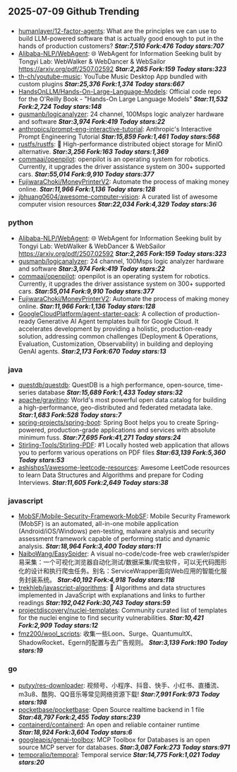 ## 2025-07-09 Github Trending

### 
* [humanlayer/12-factor-agents](https://github.com/humanlayer/12-factor-agents): What are the principles we can use to build LLM-powered software that is actually good enough to put in the hands of production customers? ***Star:7,510 Fork:476 Today stars:707***
* [Alibaba-NLP/WebAgent](https://github.com/Alibaba-NLP/WebAgent): 🌐 WebAgent for Information Seeking bulit by Tongyi Lab: WebWalker & WebDancer & WebSailor https://arxiv.org/pdf/2507.02592 ***Star:2,265 Fork:159 Today stars:323***
* [th-ch/youtube-music](https://github.com/th-ch/youtube-music): YouTube Music Desktop App bundled with custom plugins ***Star:25,376 Fork:1,374 Today stars:667***
* [HandsOnLLM/Hands-On-Large-Language-Models](https://github.com/HandsOnLLM/Hands-On-Large-Language-Models): Official code repo for the O'Reilly Book - "Hands-On Large Language Models" ***Star:11,532 Fork:2,724 Today stars:148***
* [gusmanb/logicanalyzer](https://github.com/gusmanb/logicanalyzer): 24 channel, 100Msps logic analyzer hardware and software ***Star:3,974 Fork:419 Today stars:22***
* [anthropics/prompt-eng-interactive-tutorial](https://github.com/anthropics/prompt-eng-interactive-tutorial): Anthropic's Interactive Prompt Engineering Tutorial ***Star:15,859 Fork:1,461 Today stars:568***
* [rustfs/rustfs](https://github.com/rustfs/rustfs): 🚀 High-performance distributed object storage for MinIO alternative. ***Star:3,256 Fork:163 Today stars:1,369***
* [commaai/openpilot](https://github.com/commaai/openpilot): openpilot is an operating system for robotics. Currently, it upgrades the driver assistance system on 300+ supported cars. ***Star:55,014 Fork:9,910 Today stars:377***
* [FujiwaraChoki/MoneyPrinterV2](https://github.com/FujiwaraChoki/MoneyPrinterV2): Automate the process of making money online. ***Star:11,966 Fork:1,136 Today stars:128***
* [jbhuang0604/awesome-computer-vision](https://github.com/jbhuang0604/awesome-computer-vision): A curated list of awesome computer vision resources ***Star:22,034 Fork:4,329 Today stars:36***

### python
* [Alibaba-NLP/WebAgent](https://github.com/Alibaba-NLP/WebAgent): 🌐 WebAgent for Information Seeking bulit by Tongyi Lab: WebWalker & WebDancer & WebSailor https://arxiv.org/pdf/2507.02592 ***Star:2,265 Fork:159 Today stars:323***
* [gusmanb/logicanalyzer](https://github.com/gusmanb/logicanalyzer): 24 channel, 100Msps logic analyzer hardware and software ***Star:3,974 Fork:419 Today stars:22***
* [commaai/openpilot](https://github.com/commaai/openpilot): openpilot is an operating system for robotics. Currently, it upgrades the driver assistance system on 300+ supported cars. ***Star:55,014 Fork:9,910 Today stars:377***
* [FujiwaraChoki/MoneyPrinterV2](https://github.com/FujiwaraChoki/MoneyPrinterV2): Automate the process of making money online. ***Star:11,966 Fork:1,136 Today stars:128***
* [GoogleCloudPlatform/agent-starter-pack](https://github.com/GoogleCloudPlatform/agent-starter-pack): A collection of production-ready Generative AI Agent templates built for Google Cloud. It accelerates development by providing a holistic, production-ready solution, addressing common challenges (Deployment & Operations, Evaluation, Customization, Observability) in building and deploying GenAI agents. ***Star:2,173 Fork:670 Today stars:13***

### java
* [questdb/questdb](https://github.com/questdb/questdb): QuestDB is a high performance, open-source, time-series database ***Star:15,689 Fork:1,433 Today stars:32***
* [apache/gravitino](https://github.com/apache/gravitino): World's most powerful open data catalog for building a high-performance, geo-distributed and federated metadata lake. ***Star:1,683 Fork:528 Today stars:7***
* [spring-projects/spring-boot](https://github.com/spring-projects/spring-boot): Spring Boot helps you to create Spring-powered, production-grade applications and services with absolute minimum fuss. ***Star:77,695 Fork:41,271 Today stars:24***
* [Stirling-Tools/Stirling-PDF](https://github.com/Stirling-Tools/Stirling-PDF): #1 Locally hosted web application that allows you to perform various operations on PDF files ***Star:63,139 Fork:5,360 Today stars:53***
* [ashishps1/awesome-leetcode-resources](https://github.com/ashishps1/awesome-leetcode-resources): Awesome LeetCode resources to learn Data Structures and Algorithms and prepare for Coding Interviews. ***Star:11,605 Fork:2,649 Today stars:38***

### javascript
* [MobSF/Mobile-Security-Framework-MobSF](https://github.com/MobSF/Mobile-Security-Framework-MobSF): Mobile Security Framework (MobSF) is an automated, all-in-one mobile application (Android/iOS/Windows) pen-testing, malware analysis and security assessment framework capable of performing static and dynamic analysis. ***Star:18,964 Fork:3,400 Today stars:11***
* [NaiboWang/EasySpider](https://github.com/NaiboWang/EasySpider): A visual no-code/code-free web crawler/spider易采集：一个可视化浏览器自动化测试/数据采集/爬虫软件，可以无代码图形化的设计和执行爬虫任务。别名：ServiceWrapper面向Web应用的智能化服务封装系统。 ***Star:40,192 Fork:4,918 Today stars:118***
* [trekhleb/javascript-algorithms](https://github.com/trekhleb/javascript-algorithms): 📝 Algorithms and data structures implemented in JavaScript with explanations and links to further readings ***Star:192,042 Fork:30,743 Today stars:59***
* [projectdiscovery/nuclei-templates](https://github.com/projectdiscovery/nuclei-templates): Community curated list of templates for the nuclei engine to find security vulnerabilities. ***Star:10,421 Fork:2,909 Today stars:12***
* [fmz200/wool_scripts](https://github.com/fmz200/wool_scripts): 收集一些Loon、Surge、QuantumultX、ShadowRocket、Egern的配置与去广告规则。 ***Star:3,139 Fork:190 Today stars:19***

### go
* [putyy/res-downloader](https://github.com/putyy/res-downloader): 视频号、小程序、抖音、快手、小红书、直播流、m3u8、酷狗、QQ音乐等常见网络资源下载! ***Star:7,991 Fork:973 Today stars:198***
* [pocketbase/pocketbase](https://github.com/pocketbase/pocketbase): Open Source realtime backend in 1 file ***Star:48,797 Fork:2,455 Today stars:239***
* [containerd/containerd](https://github.com/containerd/containerd): An open and reliable container runtime ***Star:18,924 Fork:3,604 Today stars:6***
* [googleapis/genai-toolbox](https://github.com/googleapis/genai-toolbox): MCP Toolbox for Databases is an open source MCP server for databases. ***Star:3,087 Fork:273 Today stars:971***
* [temporalio/temporal](https://github.com/temporalio/temporal): Temporal service ***Star:14,775 Fork:1,021 Today stars:20***

